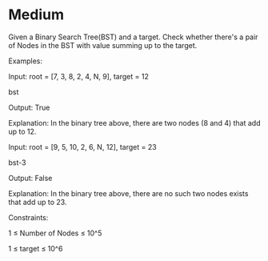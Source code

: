 # Medium

Given a Binary Search Tree(BST) and a target. Check whether there's a pair of Nodes in the BST with value summing up to the target. 

Examples:

Input: root = [7, 3, 8, 2, 4, N, 9], target = 12

bst

Output: True

Explanation: In the binary tree above, there are two nodes (8 and 4) that add up to 12.

Input: root = [9, 5, 10, 2, 6, N, 12], target = 23

bst-3

Output: False

Explanation: In the binary tree above, there are no such two nodes exists that add up to 23.


Constraints:

1 ≤ Number of Nodes ≤ 10^5

1 ≤ target ≤ 10^6
